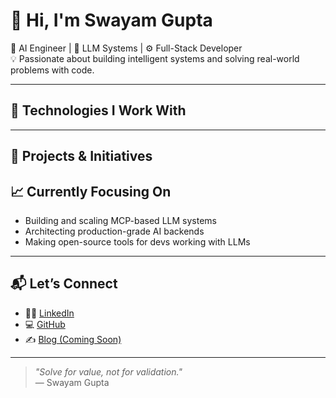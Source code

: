 # 👋 Hi, I'm Swayam Gupta

🎯 AI Engineer | 🧠 LLM Systems | ⚙️ Full-Stack Developer  
💡 Passionate about building intelligent systems and solving real-world problems with code.

---

## 🔧 Technologies I Work With

<!-- ### AI / ML / LLMs
- 🧠 Transformers, RAG, Model Composition Protocol (MCP)
- 🔍 OpenAI APIs, LangChain, Vector DBs (Qdrant, Weaviate, Pinecone)
- 🛠️ Fine-tuning, Prompt Engineering, Sentiment Analysis

### Web & Backend
- ⚡ TypeScript, Node.js, Express
- 🌐 React, TailwindCSS, Next.js
- 🔐 OAuth, JWT, Webhooks, REST APIs

### Data & Infra
- 🛢️ PostgreSQL, Redis, Firebase
- 🐳 Docker, GitHub Actions, Nginx -->

---

## 🚀 Projects & Initiatives

<!-- ### 🔄 `@sg20/mcp-oauth-framework`
> A scoped NPM package for seamless OAuth integration in MCP-based AI tools.  
> 📦 `npx @swayamgupta/mcp-oauth-framework`

- Auth + Terminal Session binding
- Long-lived token storage
- Public API-ready -->
<!-- 
### 🤖 Autonomous Investment Agent *(WIP)*
> AI agent to manage portfolios with NLP + Technical + Fundamental analysis.

- Uses earnings transcripts, stock charts, and market news
- Decision-making via a hybrid of ML models + rule-based logic -->

<!-- ### 🧠 AI Tools for OTA Industry
> Internal tools to boost efficiency in online travel booking.

- LLM + search augmentation for itinerary generation
- Realtime AI-powered replies on Instagram business DMs

--- -->

## 📈 Currently Focusing On
- Building and scaling MCP-based LLM systems  
- Architecting production-grade AI backends  
- Making open-source tools for devs working with LLMs

---

## 📬 Let’s Connect

- 🧑‍💼 [LinkedIn](https://linkedin.com/in/swayamgupta20)
- 💻 [GitHub](https://github.com/swayamg20)
- ✍️ [Blog (Coming Soon)](https://swayamgupta.dev)

---

> _"Solve for value, not for validation."_  
> — Swayam Gupta
